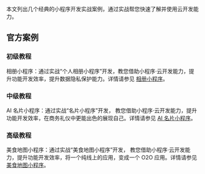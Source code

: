 本文列出几个经典的小程序开发实战案例，通过实战帮您快速了解并使用云开发能力。

## 官方案例

### 初级教程

相册小程序：通过实战“个人相册小程序”开发，教您借助小程序·云开发能力，提升功能开发效率，提升数据隐私保护能力。详情请参见 [相册小程序](https://cloudbase.net/community/guides/practical-guide/share-album.html)。

### 中级教程

AI 名片小程序：通过实战“名片小程序”开发， 教您借助小程序·云开发能力，提升功能开发效率，在商务礼仪中更能出色的展现自己。详情请参见 [AI 名片小程序](https://cloudbase.net/community/guides/practical-guide/share-ai-card.html)。

### 高级教程

美食地图小程序：通过实战“美食地图小程序”开发， 教您借助小程序·云开发能力，提升功能开发效率，将一个纯线上的应用，变成一个 O2O 应用。详情请参见 [美食地图小程序](https://cloudbase.net/community/guides/practical-guide/share-food-map.html)。

